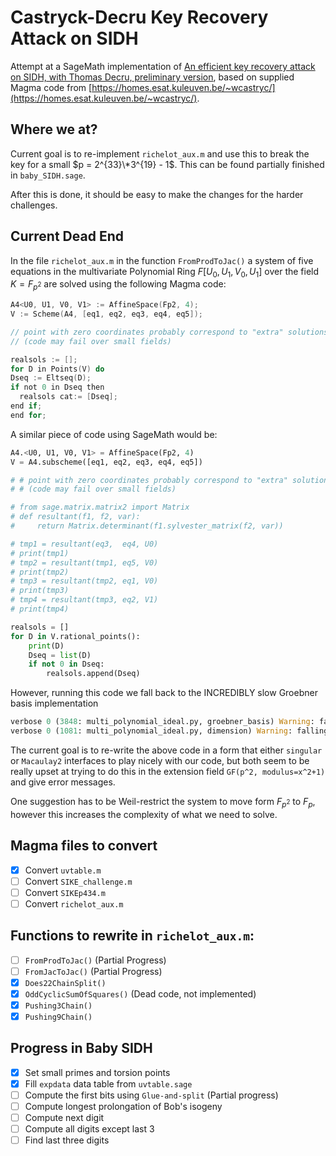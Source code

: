 # Castryck-Decru Key Recovery Attack on SIDH

Attempt at a SageMath implementation of [An efficient key recovery attack on SIDH, with Thomas Decru, preliminary version](https://eprint.iacr.org/2022/975.pdf), based on supplied Magma code from [https://homes.esat.kuleuven.be/~wcastryc/](https://homes.esat.kuleuven.be/~wcastryc/).

## Where we at?

Current goal is to re-implement `richelot_aux.m` and use this to break the key for a small $p = 2^{33}\*3^{19} - 1$. This can be found partially finished in `baby_SIDH.sage`. 

After this is done, it should be easy to make the changes for the harder challenges.

## Current Dead End

In the file `richelot_aux.m` in the function `FromProdToJac()` a system of five equations in the multivariate Polynomial Ring $F[U_0, U_1, V_0, U_1]$ over the field $K = F_{p^2}$ are solved using the following Magma code:

```c
A4<U0, U1, V0, V1> := AffineSpace(Fp2, 4);
V := Scheme(A4, [eq1, eq2, eq3, eq4, eq5]);

// point with zero coordinates probably correspond to "extra" solutions, we should be left with 4 sols
// (code may fail over small fields)

realsols := [];
for D in Points(V) do
Dseq := Eltseq(D);
if not 0 in Dseq then
  realsols cat:= [Dseq];
end if;
end for;
```

A similar piece of code using SageMath would be:

```py
A4.<U0, U1, V0, V1> = AffineSpace(Fp2, 4)
V = A4.subscheme([eq1, eq2, eq3, eq4, eq5])

# # point with zero coordinates probably correspond to "extra" solutions, we should be left with 4 sols
# # (code may fail over small fields)

# from sage.matrix.matrix2 import Matrix 
# def resultant(f1, f2, var):
#     return Matrix.determinant(f1.sylvester_matrix(f2, var))

# tmp1 = resultant(eq3,  eq4, U0)
# print(tmp1)
# tmp2 = resultant(tmp1, eq5, V0)
# print(tmp2)  
# tmp3 = resultant(tmp2, eq1, V0)
# print(tmp3)  
# tmp4 = resultant(tmp3, eq2, V1)
# print(tmp4)

realsols = []
for D in V.rational_points():
    print(D)
    Dseq = list(D)
    if not 0 in Dseq:
        realsols.append(Dseq)
```

However, running this code we fall back to the INCREDIBLY slow Groebner basis implementation
```py
verbose 0 (3848: multi_polynomial_ideal.py, groebner_basis) Warning: falling back to very slow toy implementation.
verbose 0 (1081: multi_polynomial_ideal.py, dimension) Warning: falling back to very slow toy implementation.
```

The current goal is to re-write the above code in a form that either `singular` or `Macaulay2` interfaces to play nicely with our code, but both seem to be really upset at trying to do this in the extension field `GF(p^2, modulus=x^2+1)` and give error messages.

One suggestion has to be Weil-restrict the system to move form $F_{p^2}$ to $F_p$, however this increases the complexity of what we need to solve.

## Magma files to convert

- [x] Convert `uvtable.m`
- [ ] Convert `SIKE_challenge.m`
- [ ] Convert `SIKEp434.m`
- [ ] Convert `richelot_aux.m`

## Functions to rewrite in `richelot_aux.m`:

- [ ] `FromProdToJac()` (Partial Progress) 
- [ ] `FromJacToJac()` (Partial Progress)
- [x] `Does22ChainSplit()`
- [x] `OddCyclicSumOfSquares()` (Dead code, not implemented)
- [x] `Pushing3Chain()`
- [x] `Pushing9Chain()`

## Progress in Baby SIDH

- [x] Set small primes and torsion points
- [x] Fill `expdata` data table from `uvtable.sage`
- [ ] Compute the first bits using `Glue-and-split` (Partial progress)
- [ ] Compute longest prolongation of Bob's isogeny
- [ ] Compute next digit
- [ ] Compute all digits except last 3
- [ ] Find last three digits

